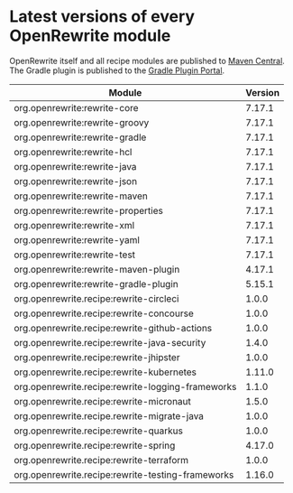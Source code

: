 # Latest versions of every OpenRewrite module

OpenRewrite itself and all recipe modules are published to [Maven Central](https://search.maven.org/search?q=org.openrewrite). The Gradle plugin is published to the [Gradle Plugin Portal](https://plugins.gradle.org/plugin/org.openrewrite.rewrite).

| Module                                            | Version |
| ------------------------------------------------- | ------- |
| org.openrewrite:rewrite-core                      | 7.17.1  |
| org.openrewrite:rewrite-groovy                    | 7.17.1  |
| org.openrewrite:rewrite-gradle                    | 7.17.1  |
| org.openrewrite:rewrite-hcl                       | 7.17.1  |
| org.openrewrite:rewrite-java                      | 7.17.1  |
| org.openrewrite:rewrite-json                      | 7.17.1  |
| org.openrewrite:rewrite-maven                     | 7.17.1  |
| org.openrewrite:rewrite-properties                | 7.17.1  |
| org.openrewrite:rewrite-xml                       | 7.17.1  |
| org.openrewrite:rewrite-yaml                      | 7.17.1  |
| org.openrewrite:rewrite-test                      | 7.17.1  |
| org.openrewrite:rewrite-maven-plugin              | 4.17.1  |
| org.openrewrite:rewrite-gradle-plugin             | 5.15.1  |
| org.openrewrite.recipe:rewrite-circleci           | 1.0.0   |
| org.openrewrite.recipe:rewrite-concourse          | 1.0.0   |
| org.openrewrite.recipe:rewrite-github-actions     | 1.0.0   |
| org.openrewrite.recipe:rewrite-java-security      | 1.4.0   |
| org.openrewrite.recipe:rewrite-jhipster           | 1.0.0   |
| org.openrewrite.recipe:rewrite-kubernetes         | 1.11.0  |
| org.openrewrite.recipe:rewrite-logging-frameworks | 1.1.0   |
| org.openrewrite.recipe:rewrite-micronaut          | 1.5.0   |
| org.openrewrite.recipe.rewrite-migrate-java       | 1.0.0   |
| org.openrewrite.recipe:rewrite-quarkus            | 1.0.0   |
| org.openrewrite.recipe:rewrite-spring             | 4.17.0  |
| org.openrewrite.recipe:rewrite-terraform          | 1.0.0   |
| org.openrewrite.recipe:rewrite-testing-frameworks | 1.16.0  |
